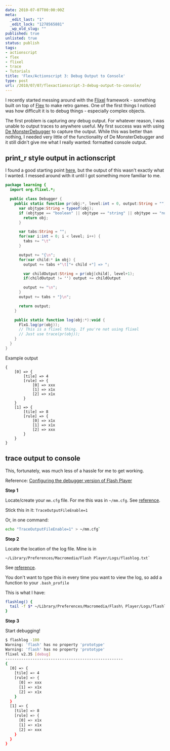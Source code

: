 ```yaml
---
date: 2010-07-07T00:00:00Z
meta:
  _edit_last: "1"
  _edit_lock: "1278565881"
  _wp_old_slug: ""
published: true
unlisted: true
status: publish
tags:
- actionscript
- flex
- flixel
- trace
- Tutorials
title: 'Flex/Actionscript 3: Debug Output to Console'
type: post
url: /2010/07/07/flexactionscript-3-debug-output-to-console/
---
```


I recently started messing around with the [Flixel][] framework - something built on top of [Flex][] to make retro games. One of the first things I noticed was how difficult it is to debug things - especially complex objects.

[Flixel]: http://flixel.org/
[FLex]: http://www.adobe.com/products/flex/

The first problem is capturing _any_ debug output. For whatever reason, I was unable to output traces to anywhere useful.
My first success was with using [De MonsterDebugger][] to capture the output. While this was better than nothing, I needed very little of the functionality of De MonsterDebugger and it still didn't give me what I really wanted: formatted console output.

[De MonsterDebugger]: http://demonsterdebugger.com/

print_r style output in actionscript
-----------------------------

I found a good starting point [here][base86], but the output of this wasn't exactly what I wanted. I messed around with it until I got something more familiar to me.

[base86]: http://dev.base86.com/solo/47/actionscript_3_equivalent_of_phps_printr.html

```actionscript
package learning {
  import org.flixel.*;

  public class Debugger {
    public static function pr(obj:*, level:int = 0, output:String = ""):* {
      var objtype:String = typeof(obj);
      if (objtype == "boolean" || objtype == "string" || objtype == "number") {
        return obj;
      }

      var tabs:String = "";
      for(var i:int = 0; i < level; i++) {
        tabs += "\t"
      }

      output += "{\n";
      for(var child:* in obj) {
        output += tabs +"\t["+ child +"] => ";

        var childOutput:String = pr(obj[child], level+1);
        if(childOutput != '') output += childOutput

        output += "\n";
      }
      output += tabs + "}\n";

      return output;
    }

    public static function log(obj:*):void {
      FlxG.log(pr(obj));
      // This is a flixel thing. If you're not using flixel
      // Just use trace(pr(obj));
    }
  }
}
```

Example output

    {
    	[0] => {
    		[tile] => 4
    		[rule] => {
    			[0] => xxx
    			[1] => x1x
    			[2] => x1x
    		}
    	}
    	[1] => {
    		[tile] => 8
    		[rule] => {
    			[0] => x1x
    			[1] => x1x
    			[2] => xxx
    		}
    	}
    }

trace output to console
--------------------

This, fortunately, was much less of a hassle for me to get working.

Reference: [Configuring the debugger version of Flash Player][Flex 3 Reference]

**Step 1**

Locate/create your `mm.cfg` file. For me this was in `~/mm.cfg`. See [reference][Flex 3 Reference].

Stick this in it: `TraceOutputFileEnable=1`

Or, in one command:

```bash
echo "TraceOutputFileEnable=1" > ~/mm.cfg`
```

**Step 2**

Locate the location of the log file. Mine is in

    ~/Library/Preferences/Macromedia/Flash Player/Logs/flashlog.txt`

See [reference][Flex 3 Reference].

You don't want to type this in every time you want to view the log, so add a function to your `.bash_profile`

This is what I have:

```bash
flashlog() {
  tail -f $* ~/Library/Preferences/Macromedia/Flash\ Player/Logs/flashlog.txt;
}
```

[Flex 3 Reference]: http://livedocs.adobe.com/flex/3/html/help.html?content=logging_04.html

**Step 3**

Start debugging!

```bash
$ flashlog -100
Warning: 'flash' has no property 'prototype'
Warning: 'flash' has no property 'prototype'
flixel v2.35 [debug]
----------------------------------------------------
{
  [0] => {
    [tile] => 4
    [rule] => {
      [0] => xxx
      [1] => x1x
      [2] => x1x
    }
  }
  [1] => {
    [tile] => 8
    [rule] => {
      [0] => x1x
      [1] => x1x
      [2] => xxx
    }
  }
}
  ```
